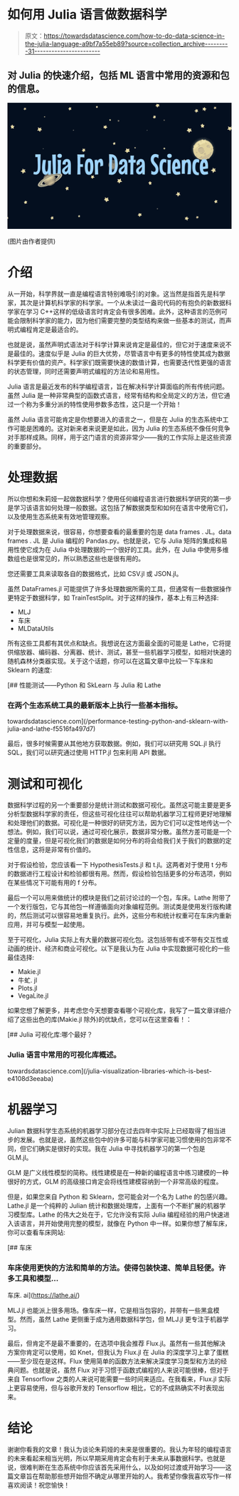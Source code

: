# 如何用 Julia 语言做数据科学

> 原文：<https://towardsdatascience.com/how-to-do-data-science-in-the-julia-language-a9bf7a55eb89?source=collection_archive---------31----------------------->

## 对 Julia 的快速介绍，包括 ML 语言中常用的资源和包的信息。

![](img/773e6b03405e22ac3f3d88d2e58c5929.png)

(图片由作者提供)

# 介绍

从一开始，科学界就一直是编程语言特别难吸引的对象。这当然是指首先是科学家，其次是计算机科学家的科学家。一个从未读过一盎司代码的有抱负的新数据科学家在学习 C++这样的低级语言时肯定会有很多困难。此外，这种语言的范例可能会限制科学家的能力，因为他们需要完整的类型结构来做一些基本的测试，而声明式编程肯定是最适合的。

也就是说，虽然声明式语法对于科学计算来说肯定是最佳的，但它对于速度来说不是最佳的。速度似乎是 Julia 的巨大优势，尽管语言中有更多的特性使其成为数据科学更有价值的资产。科学家们既需要快速的数值计算，也需要迭代性更强的语言的状态管理，同时还需要声明式编程的方法论和易用性。

Julia 语言是最近发布的科学编程语言，旨在解决科学计算面临的所有传统问题。虽然 Julia 是一种非常典型的函数式语言，经常有结构和全局定义的方法，但它通过一个称为多重分派的特性使用参数多态性，这只是一个开始！

虽然 Julia 语言可能肯定是你想要进入的语言之一，但是在 Julia 的生态系统中工作可能是困难的。这对新来者来说更是如此，因为 Julia 的生态系统不像任何竞争对手那样成熟。同样，用于这门语言的资源非常少——我的工作实际上是这些资源的重要部分。

# 处理数据

所以你想和朱莉娅一起做数据科学？使用任何编程语言进行数据科学研究的第一步是学习该语言如何处理一般数据。这包括了解数据类型和如何在语言中使用它们，以及使用生态系统来有效地管理观察。

对于处理数据来说，很容易，你想要查看的最重要的包是 data frames . JL。data frames . JL 是 Julia 编程的 Pandas.py。也就是说，它与 Julia 矩阵的集成和易用性使它成为在 Julia 中处理数据的一个很好的工具。此外，在 Julia 中使用多维数组也是很常见的，所以熟悉这些也是很有用的。

您还需要工具来读取各自的数据格式，比如 CSV.jl 或 JSON.jl。

虽然 DataFrames.jl 可能提供了许多处理数据所需的工具，但通常有一些数据操作更特定于数据科学，如 TrainTestSplit。对于这样的操作，基本上有三种选择:

*   MLJ
*   车床
*   MLDataUtils

所有这些工具都有其优点和缺点。我想说在这方面最全面的可能是 Lathe，它将提供缩放器、编码器、分离器、统计、测试，甚至一些机器学习模型，如相对快速的随机森林分类器实现。关于这个话题，你可以在这篇文章中比较一下车床和 Sklearn 的速度:

[](/performance-testing-python-and-sklearn-with-julia-and-lathe-f5516fa497d7) [## 性能测试——Python 和 SkLearn 与 Julia 和 Lathe

### 在两个生态系统工具的最新版本上执行一些基本指标。

towardsdatascience.com](/performance-testing-python-and-sklearn-with-julia-and-lathe-f5516fa497d7) 

最后，很多时候需要从其他地方获取数据。例如，我们可以研究用 SQL.jl 执行 SQL，我们可以研究通过使用 HTTP.jl 包来利用 API 数据。

# 测试和可视化

数据科学过程的另一个重要部分是统计测试和数据可视化。虽然这可能主要是更多分析型数据科学家的责任，但这些可视化往往可以帮助机器学习工程师更好地理解和处理他们的数据。可视化是一种很好的研究方法，因为它们可以定性地传达一个想法。例如，我们可以说，通过可视化展示，数据非常分散。虽然方差可能是一个定量的度量，但是可视化我们的数据是如何分布的将会给我们关于我们的数据的定性信息，这将是非常有价值的。

对于假设检验，您应该看一下 HypothesisTests.jl 和 t.jl。这两者对于使用 t 分布的数据进行工程设计和检验都很有用。然而，假设检验包括更多的分布选项，例如在某些情况下可能有用的 f 分布。

最后一个可以用来做统计的模块是我们之前讨论过的一个包，车床。Lathe 附带了一个发行版包，它与其他包一样遵循面向对象编程范例。测试类是使用发行版构建的，然后测试可以很容易地重复执行。此外，这些分布和统计权重可在车床内重新应用，并可与模型一起使用。

至于可视化，Julia 实际上有大量的数据可视化包。这包括带有或不带有交互性或动画的统计、经济和商业可视化。以下是我认为在 Julia 中实现数据可视化的一些最佳选择:

*   Makie.jl
*   牛虻. jl
*   Plots.jl
*   VegaLite.jl

如果您想了解更多，并考虑您今天想要查看哪个可视化库，我写了一篇文章详细介绍了这些出色的库(Makie.jl 除外)的优缺点，您可以在这里查看！：

[](/julia-visualization-libraries-which-is-best-e4108d3eeaba) [## Julia 可视化库:哪个最好？

### Julia 语言中常用的可视化库概述。

towardsdatascience.com](/julia-visualization-libraries-which-is-best-e4108d3eeaba) 

# 机器学习

Julian 数据科学生态系统的机器学习部分在过去四年中实际上已经取得了相当进步的发展。也就是说，虽然这些包中的许多可能与科学家可能习惯使用的包非常不同，但它们确实是很好的实现。我在 Julia 中寻找机器学习的第一个包是 GLM.jl。

GLM 是广义线性模型的简称。线性建模是在一种新的编程语言中练习建模的一种很好的方式，GLM 的高级接口肯定会将线性建模容纳到一个非常高级的程度。

但是，如果您来自 Python 和 Sklearn，您可能会对一个名为 Lathe 的包感兴趣。Lathe.jl 是一个纯粹的 Julian 统计和数据处理库，上面有一个不断扩展的机器学习模型库。Lathe 的伟大之处在于，它允许没有实际 Julia 编程经验的用户快速进入该语言，并开始使用完整的模型，就像在 Python 中一样。如果你想了解车床，你可以查看车床网站:

 [## 车床

### 车床使用更快的方法和简单的方法。使得包装快速、简单且轻便。许多工具和模型…

车床. ai](https://lathe.ai/) 

MLJ.jl 也能派上很多用场。像车床一样，它是相当包容的，并带有一些黑盒模型。然而，虽然 Lathe 更侧重于成为通用数据科学包，但 MLJ.jl 更专注于机器学习。

最后，但肯定不是最不重要的，在选项中我会推荐 Flux.jl。虽然有一些其他解决方案你肯定可以使用，如 Knet，但我认为 Flux.jl 在 Julia 的深度学习上拿了蛋糕——至少现在是这样。Flux 使用简单的函数方法来解决深度学习类型和方法的经典问题。也就是说，虽然 Flux 对于习惯于函数式编程的人来说可能很棒，但对于来自 Tensorflow 之类的人来说可能需要一些时间来适应。在我看来，Flux.jl 实际上更容易使用，但与谷歌开发的 Tensorflow 相比，它的不成熟确实不时表现出来。

# 结论

谢谢你看我的文章！我认为谈论朱莉娅的未来是很重要的。我认为年轻的编程语言的未来看起来相当光明，所以早期采用肯定会有利于未来从事数据科学。也就是说，很难判断在生态系统中你应该首先采用什么，以及如何过渡或开始学习——这篇文章旨在帮助那些想开始但不确定从哪里开始的人。我希望你像我喜欢写作一样喜欢阅读！祝您愉快！